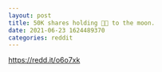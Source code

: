 ```yaml
--- 
layout: post 
title: 50K shares holding 🚀💲 to the moon. 
date: 2021-06-23 1624489370 
categories: reddit 
--- 
```

https://redd.it/o6o7xk